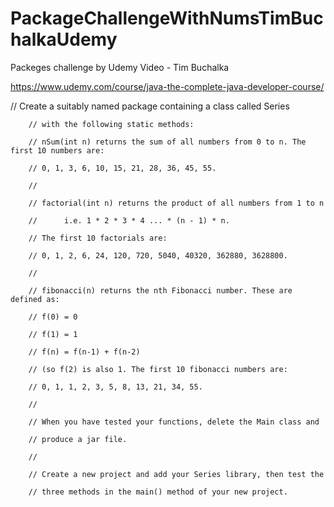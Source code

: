 # PackageChallengeWithNumsTimBuchalkaUdemy
Packeges challenge by Udemy Video - Tim Buchalka

https://www.udemy.com/course/java-the-complete-java-developer-course/

// Create a suitably named package containing a class called Series

        // with the following static methods:
        
        // nSum(int n) returns the sum of all numbers from 0 to n. The first 10 numbers are:
        
        // 0, 1, 3, 6, 10, 15, 21, 28, 36, 45, 55.
        
        //
        
        // factorial(int n) returns the product of all numbers from 1 to n
        
        //      i.e. 1 * 2 * 3 * 4 ... * (n - 1) * n.
        
        // The first 10 factorials are:
        
        // 0, 1, 2, 6, 24, 120, 720, 5040, 40320, 362880, 3628800.
        
        //
        
        // fibonacci(n) returns the nth Fibonacci number. These are defined as:
        
        // f(0) = 0
        
        // f(1) = 1
        
        // f(n) = f(n-1) + f(n-2)
        
        // (so f(2) is also 1. The first 10 fibonacci numbers are:
        
        // 0, 1, 1, 2, 3, 5, 8, 13, 21, 34, 55.
        
        //
        
        // When you have tested your functions, delete the Main class and
        
        // produce a jar file.
        
        //
        
        // Create a new project and add your Series library, then test the
        
        // three methods in the main() method of your new project.
